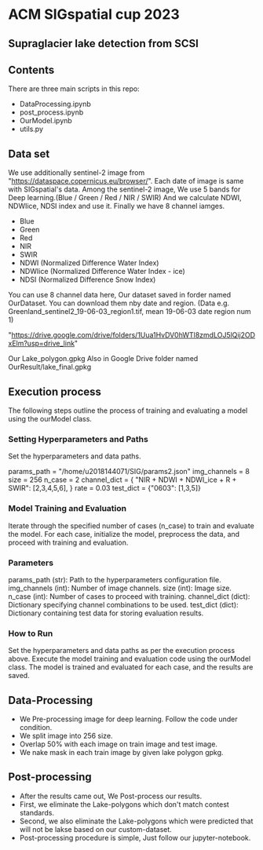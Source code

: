 # ACM SIGspatial cup 2023
## Supraglacier lake detection from SCSI

## Contents
There are three main scripts in this repo:
 - DataProcessing.ipynb
 - post_process.ipynb
 - OurModel.ipynb
 - utils.py

## Data set
We use additionally sentinel-2 image from "https://dataspace.copernicus.eu/browser/".
Each date of image is same with SIGspatial's data.
Among the sentinel-2 image, We use 5 bands for Deep learning.(Blue / Green / Red / NIR / SWIR)
And we calculate NDWI, NDWIice, NDSI index and use it.
Finally we have 8 channel iamges.
- Blue
- Green
- Red
- NIR
- SWIR
- NDWI (Normalized Difference Water Index)
- NDWIice (Normalized Difference Water Index - ice)
- NDSI (Normalized Difference Snow Index)

You can use 8 channel data here, Our dataset saved in forder named OurDataset.
You can download them nby date and region. (Data e.g. Greenland_sentinel2_19-06-03_region1.tif, mean 19-06-03 date region num 1)

"https://drive.google.com/drive/folders/1Uua1HvDV0hWTl8zmdLOJ5lQij2ODxElm?usp=drive_link"

Our Lake_polygon.gpkg Also in Google Drive folder named OurResult/lake_final.gpkg

## Execution process
The following steps outline the process of training and evaluating a model using the ourModel class.

### Setting Hyperparameters and Paths
Set the hyperparameters and data paths.

params_path = "/home/u2018144071/SIG/params2.json"
img_channels = 8
size = 256
n_case = 2
channel_dict = {
    "NIR + NDWI + NDWI_ice + R + SWIR": [2,3,4,5,6],
}
rate = 0.03
test_dict = {"0603": [1,3,5]}

### Model Training and Evaluation
Iterate through the specified number of cases (n_case) to train and evaluate the model.
For each case, initialize the model, preprocess the data, and proceed with training and evaluation.

### Parameters
params_path (str): Path to the hyperparameters configuration file.
img_channels (int): Number of image channels.
size (int): Image size.
n_case (int): Number of cases to proceed with training.
channel_dict (dict): Dictionary specifying channel combinations to be used.
test_dict (dict): Dictionary containing test data for storing evaluation results.

### How to Run
Set the hyperparameters and data paths as per the execution process above.
Execute the model training and evaluation code using the ourModel class.
The model is trained and evaluated for each case, and the results are saved.

## Data-Processing
- We Pre-processing image for deep learning. Follow the code under condition.
- We split image into 256 size.
- Overlap 50% with each image on train image and test image.
- We nake mask in each train image by given lake polygon gpkg.

## Post-processing
- After the results came out, We Post-process our results.
- First, we eliminate the Lake-polygons which don't match contest standards.
- Second, we also eliminate the Lake-polygons which were predicted that will not be lakse based on our custom-dataset.
- Post-processing procedure is simple, Just follow our jupyter-notebook.

